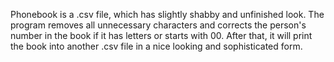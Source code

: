 Phonebook is a .csv file, which has slightly shabby and unfinished look. The program removes all unnecessary characters and corrects the person's number in the book if it has letters or starts with 00. After that, it will print the book into another .csv file in a nice looking and sophisticated form.
